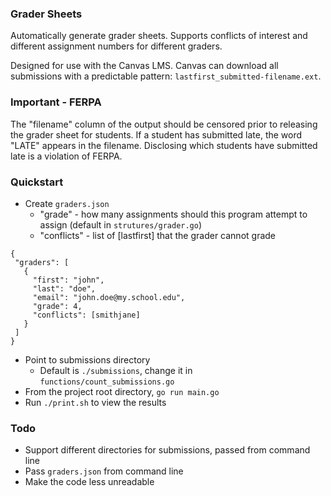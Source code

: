 ### Grader Sheets
Automatically generate grader sheets. Supports conflicts of interest and different assignment numbers for different graders.

Designed for use with the Canvas LMS. Canvas can download all submissions with a predictable pattern:
`lastfirst_submitted-filename.ext`. 

### Important - FERPA
The "filename" column of the output should be censored prior to releasing the grader sheet for students. If a student has submitted late, the word "LATE" appears in the filename. Disclosing which students have submitted late is a violation of FERPA.

### Quickstart
- Create `graders.json`
  - "grade" - how many assignments should this program attempt to assign (default in `strutures/grader.go`)
  - "conflicts" - list of \[lastfirst] that the grader cannot grade
 ```
{
  "graders": [
    {
      "first": "john",
      "last": "doe",
      "email": "john.doe@my.school.edu",
      "grade": 4,
      "conflicts": [smithjane]
    }
  ]
}
```
- Point to submissions directory
  - Default is `./submissions`, change it in `functions/count_submissions.go`
- From the project root directory, `go run main.go`
- Run `./print.sh` to view the results

### Todo
- Support different directories for submissions, passed from command line
- Pass `graders.json` from command line
- Make the code less unreadable